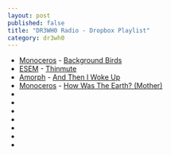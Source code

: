 ```yaml
---
layout: post
published: false
title: "DR3WH0 Radio - Dropbox Playlist"
category: dr3wh0
---
```


- [Monoceros](http://www.last.fm/music/Monoceros) - [Background Birds](http://www.last.fm/music/Monoceros/_/Background+birds)
- [ESEM](http://www.last.fm/music/Esem) - [Thinmute](http://www.last.fm/music/Esem/_/Thinmute)
- [Amorph](http://www.last.fm/music/Amorph) - [And Then I Woke Up](http://www.last.fm/music/Amorph/_/And+then+i+woke+up)
- [Monoceros](http://www.last.fm/music/Monoceros) - [How Was The Earth? (Mother)](http://www.last.fm/music/Monoceros/_/How+was+the+earth%3F+%28mother%29)
-
-
-
-
-
-
-